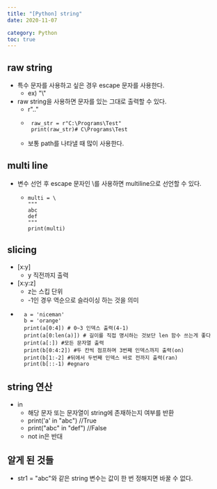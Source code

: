```yaml
---
title: "[Python] string"
date: 2020-11-07 

category: Python 
toc: true
---
```


## raw string
- 특수 문자를 사용하고 싶은 경우 escape 문자를 사용한다.
	- ex) "\\"
- raw string을 사용하면 문자를 있는 그대로 출력할 수 있다.
	- r".."
	- ```
	   raw_str = r"C:\Programs\Test"
	   print(raw_str)# C\Programs\Test
	   ```
	- 보통 path를 나타낼 때 많이 사용한다.

## multi line
- 변수 선언 후 escape 문자인 \\를 사용하면 multiline으로 선언할 수 있다.
	- ```
	  multi = \
	  """
	  abc
	  def
	  """
	  print(multi)
	  ```

## slicing
- [x:y]
	- y 직전까지 출력
- [x:y:z]
	- z는 스킵 단위
	- -1인 경우 역순으로 슬라이싱 하는 것을 의미
- ```
    a = 'niceman'
    b = 'orange'
    print(a[0:4]) # 0~3 인덱스 출력(4-1)
    print(a[0:len(a)]) # 길이를 직접 명시하는 것보단 len 함수 쓰는게 좋다
    print(a[:]) #모든 문자열 출력
    print(b[0:4:2]) #두 칸씩 점프하며 3번째 인덱스까지 출력(on)
    print(b[1:-2] #뒤에서 두번째 인덱스 바로 전까지 출력(ran)
    print(b[::-1) #egnaro

  ```

## string 연산
- in
	- 해당 문자 또는 문자열이 string에 존재하는지 여부를 반환
	- print('a' in "abc") //True
	- print("abc" in "def") //False
	- not in은 반대
	
## 알게 된 것들
- str1 = "abc"와 같은 string 변수는 값이 한 번 정해지면 바꿀 수 없다.

